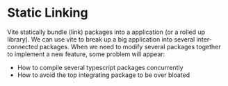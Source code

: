 # Static Linking

Vite statically bundle (link) packages into a application (or a rolled up library). We can use vite to break up a big application into several inter-connected packages. When we need to modify several packages together to implement a new feature, some problem will appear:

* How to compile several typescript packages concurrently
* How to avoid the top integrating package to be over bloated